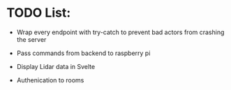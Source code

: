 # TODO List:
- Wrap every endpoint with try-catch to prevent bad actors from crashing the server
- Pass commands from backend to raspberry pi
- Display Lidar data in Svelte

- Authenication to rooms
